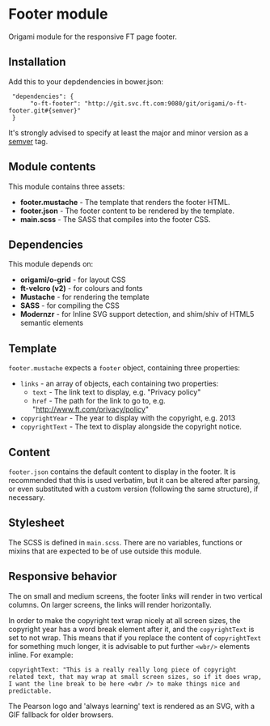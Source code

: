 # Footer module

Origami module for the responsive FT page footer.

## Installation

Add this to your depdendencies in bower.json:

     "dependencies": {
          "o-ft-footer": "http://git.svc.ft.com:9080/git/origami/o-ft-footer.git#{semver}"
     }

It's strongly advised to specify at least the major and minor version as a [semver](http://semver.org/) tag.

## Module contents

This module contains three assets:

* **footer.mustache** - The template that renders the footer HTML.
* **footer.json** - The footer content to be rendered by the template.
* **main.scss** - The SASS that compiles into the footer CSS.

## Dependencies

This module depends on:

* **origami/o-grid** - for layout CSS
* **ft-velcro (v2)** - for colours and fonts
* **Mustache** - for rendering the template
* **SASS** - for compiling the CSS
* **Modernzr** - for Inline SVG support detection, and shim/shiv of HTML5 semantic elements

## Template

`footer.mustache` expects a `footer` object, containing three properties:

* `links` - an array of objects, each containing two properties:
    * `text` - The link text to display, e.g. "Privacy policy"
    * `href` - The path for the link to go to, e.g. "http://www.ft.com/privacy/policy"
* `copyrightYear` - The year to display with the copyright, e.g. 2013
* `copyrightText` - The text to display alongside the copyright notice.

## Content

`footer.json` contains the default content to display in the footer. It is recommended that this is used verbatim, but it can be altered after parsing, or even substituted with a custom version (following the same structure), if necessary.

## Stylesheet

The SCSS is defined in `main.scss`. There are no variables, functions or mixins that are expected to be of use outside this module.

## Responsive behavior

The on small and medium screens, the footer links will render in two vertical columns. On larger screens, the links will render horizontally.

In order to make the copyright text wrap nicely at all screen sizes, the copyright year has a word break element after it, and the `copyrightText` is set to not wrap. This means that if you replace the content of `copyrightText` for something much longer, it is advisable to put further `<wbr/>` elements inline. For example:

    copyrightText: "This is a really really long piece of copyright related text, that may wrap at small screen sizes, so if it does wrap, I want the line break to be here <wbr /> to make things nice and predictable.

The Pearson logo and 'always learning' text is rendered as an SVG, with a GIF fallback for older browsers.